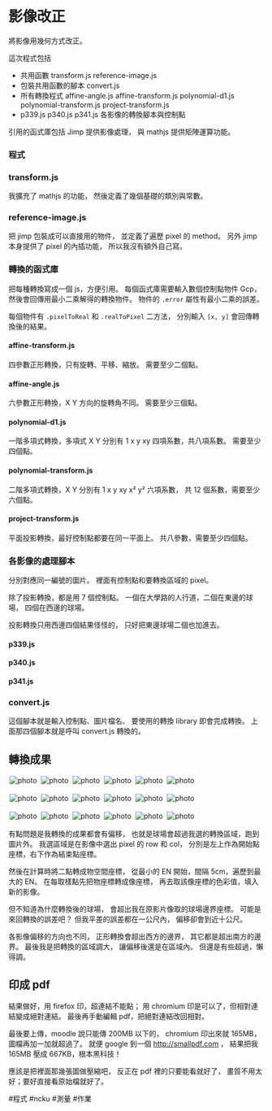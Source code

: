 # 影像改正
將影像用幾何方式改正。

這次程式包括

* 共用函數 transform.js reference-image.js
* 包裝共用函數的腳本 convert.js 
* 所有轉換程式 affine-angle.js
  affine-transform.js
  polynomial-d1.js
  polynomial-transform.js
  project-transform.js
* p339.js p340.js p341.js 各影像的轉換腳本與控制點

引用的函式庫包括 Jimp 提供影像處理，
與 mathjs 提供矩陣運算功能。

<link rel="canonical" href="http://gholk.github.io/georeference-tilt-photo.html">

<script src="ext/toc.js"></script>
<script src="ext/flickr.js"></script>

### 程式

### transform.js
我擴充了 mathjs 的功能，
然後定義了幾個基礎的類別與常數。

### reference-image.js
把 jimp 包裝成可以直接用的物件，
並定義了遍歷 pixel 的 method。
另外 jimp 本身提供了 pixel 的內插功能，
所以我沒有額外自己寫。

### 轉換的函式庫
把每種轉換寫成一個 js，方便引用。
每個函式庫需要輸入數個控制點物件 Gcp，
然後會回傳用最小二乘解得的轉換物件。
物件的 `.error` 屬性有最小二乘的誤差。

每個物件有 `.pixelToReal` 和 `.realToPixel` 二方法，
分別輸入 `[x, y]` 會回傳轉換後的結果。

#### affine-transform.js
四參數正形轉換，只有旋轉、平移、縮放。
需要至少二個點。

#### affine-angle.js
六參數正形轉換，X Y 方向的旋轉角不同。
需要至少三個點。

#### polynomial-d1.js
一階多項式轉換，多項式 X Y 分別有
1 x y xy 四項系數，共八項系數。
需要至少四個點。

#### polynomial-transform.js
二階多項式轉換，X Y 分別有 1 x y xy x² y² 六項系數，
共 12 個系數，需要至少六個點。

#### project-transform.js
平面投影轉換，最好控制點都要在同一平面上。
共八參數，需要至少四個點。


### 各影像的處理腳本
分別對應同一編號的圖片。
裡面有控制點和要轉換區域的 pixel。

除了投影轉換，都是用 7 個控制點。
一個在大學路的人行道，二個在東邊的球場，
四個在西邊的球場。

投影轉換只用西邊四個結果怪怪的，
只好把東邊球場二個也加進去。


#### p339.js
#### p340.js
#### p341.js

### convert.js
這個腳本就是輸入控制點、圖片檔名、
要使用的轉換 library 即會完成轉換。
上面那四個腳本就是呼叫 convert.js 轉換的。

<script>
const heads = document.querySelectorAll('h2, h3, h4')
Array.from(heads)
    .filter((head) => /^[\w-]+\.js$/.test(head.textContent))
    .forEach((head) => {
        const filename = head.textContent
        head.textContent = ''
        head.appendChild(findGithubFile(filename))
    })

function findGithubFile(filename) {
    const repo = 'https://github.com/GHolk/wstd/tree/master/photo-remote/geometry-reference'
    const a = document.createElement('a')
    a.href = `${repo}/${filename}`
    a.textContent = filename
    return a
}
</script>

## 轉換成果

<style>
img {
    max-width: 45%;
    margin: 2px;
}
:this + p,
:this + p + p,
:this + p + p + p {
    text-indent: 0;
    border: 1px solid black;
}
</style>


![photo](DJI_0339.jpg)
![photo](DJI_0339-affine-angle.png)
![photo](DJI_0339-affine-transform.png)
![photo](DJI_0339-polynomial-d1.png)
![photo](DJI_0339-polynomial-transform.png)
![photo](DJI_0339-project-transform.png)

![photo](DJI_0340.jpg)
![photo](DJI_0340-affine-angle.png)
![photo](DJI_0340-affine-transform.png)
![photo](DJI_0340-polynomial-d1.png)
![photo](DJI_0340-polynomial-transform.png)
![photo](DJI_0340-project-transform.png)

![photo](DJI_0341.jpg)
![photo](DJI_0341-affine-angle.png)
![photo](DJI_0341-affine-transform.png)
![photo](DJI_0341-polynomial-d1.png)
![photo](DJI_0341-polynomial-transform.png)
![photo](DJI_0341-project-transform.png)

<style>
    p > iframe {
        display: inline;
    }
</style>

<script>
const wrongImage = Array.from(document.querySelectorAll('img'))
flk.set(wrongImage.map((img) => img.src.match(/[^/]*$/)[0]), 
[{"farm":"farm5","server":"4463","photo":"37886284742","secret":"1daafb51c2","user":"135370742@N08"},{"farm":"farm5","server":"4469","photo":"37207730984","secret":"068c63fb03","user":"135370742@N08"},{"farm":"farm5","server":"4473","photo":"37917142821","secret":"f09a956810","user":"135370742@N08"},{"farm":"farm5","server":"4502","photo":"24065971218","secret":"7ab0fdacb5","user":"135370742@N08"},{"farm":"farm5","server":"4498","photo":"37207735814","secret":"4294958c3c","user":"135370742@N08"},{"farm":"farm5","server":"4497","photo":"24065973798","secret":"b6258d08e9","user":"135370742@N08"},{"farm":"farm5","server":"4504","photo":"26141347759","secret":"5e1930a212","user":"135370742@N08"},{"farm":"farm5","server":"4452","photo":"37917149961","secret":"44ea6919d2","user":"135370742@N08"},{"farm":"farm5","server":"4469","photo":"26141351369","secret":"6d49befbe6","user":"135370742@N08"},{"farm":"farm5","server":"4485","photo":"24065983648","secret":"66c318927d","user":"135370742@N08"},{"farm":"farm5","server":"4513","photo":"26141357279","secret":"f68bc51af5","user":"135370742@N08"},{"farm":"farm5","server":"4443","photo":"37886311612","secret":"3d0369e0c9","user":"135370742@N08"},{"farm":"farm5","server":"4506","photo":"37886315322","secret":"de5dc9c954","user":"135370742@N08"},{"farm":"farm5","server":"4451","photo":"37207745354","secret":"89df8455c2","user":"135370742@N08"},{"farm":"farm5","server":"4485","photo":"37207747554","secret":"eb58d24c45","user":"135370742@N08"},{"farm":"farm5","server":"4458","photo":"37207748444","secret":"13f9230e83","user":"135370742@N08"},{"farm":"farm5","server":"4475","photo":"37886328602","secret":"b9cd8523d4","user":"135370742@N08"},{"farm":"farm5","server":"4465","photo":"37207750834","secret":"1ac62045cd","user":"135370742@N08"}])

flk.set(["DJI_0341-affine-angle.png","DJI_0341-affine-transform.png","DJI_0341-polynomial-d1.png","DJI_0341-polynomial-transform.png","DJI_0341-project-transform.png"],
[{"farm":"farm5","server":"4506","photo":"37912982916","secret":"353a474025","user":"135370742@N08"},{"farm":"farm5","server":"4462","photo":"37935727972","secret":"94ce6d5ffb","user":"135370742@N08"},{"farm":"farm5","server":"4450","photo":"37912984516","secret":"10200fbd15","user":"135370742@N08"},{"farm":"farm5","server":"4476","photo":"24115368398","secret":"2fe7c09313","user":"135370742@N08"},{"farm":"farm5","server":"4477","photo":"37256574344","secret":"13e3822e79","user":"135370742@N08"}])

wrongImage.forEach((img) => img.replaceWith(flk.getNode(img.src.match(/[^/]*$/)[0])))
</script>

有點問題是我轉換的成果都會有偏移，
也就是球場會超過我選的轉換區域，跑到圖片外。
我選區域是在影像中選出 pixel 的 row 和 col，
分別是左上作為開始點座標，右下作為結束點座標。

然後在計算時將二點轉成物空間座標，
從最小的 EN 開始，間隔 5cm，遍歷到最大的 EN。
在每取樣點先把物座標轉成像座標，
再去取該像座標的色彩值，填入新的影像。

但不知道為什麼轉換後的球場，
會超出我在原影片像取的球場邊界座標。
可能是來回轉換的誤差吧？
但我平差的誤差都在一公尺內，
偏移卻會到近十公尺。

各影像偏移的方向也不同，
正形轉換會超出西方的邊界，
其它都是超出南方的邊界。
最後我是把轉換的區域調大，
讓偏移後還是在區域內。
但還是有些超過，懶得調。


## 印成 pdf
結果做好，用 firefox 印，超連結不能點；
用 chromium 印是可以了，但相對連結變成絕對連結。
最後再手動編輯 pdf，把絕對連結改回相對。

最後要上傳，moodle 說只能傳 200MB 以下的，
chromium 印出來就 165MB，圖檔再加一加就超過了。
就便 google 到一個 <http://smallpdf.com> ，
結果把我 165MB 壓成 667KB，根本黑科技！

應該是把裡面那幾張圖做壓縮吧，
反正在 pdf 裡的只要能看就好了，
畫質不用太好；要好直接看原始檔就好了。


#程式
#ncku
#測量
#作業
